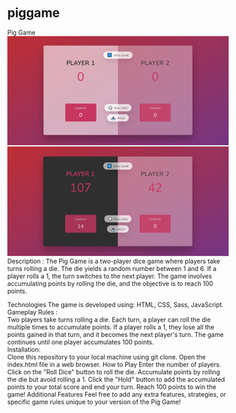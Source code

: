 # piggame
Pig Game
![Design preview](./startGame.png)
![Design preview](./finishGame.png)
<br/>
Description :
The Pig Game is a two-player dice game where players take turns rolling a die. 
The die yields a random number between 1 and 6. If a player rolls a 1, the turn switches to the next player. The game involves accumulating points by rolling the die, and the objective is to reach 100 points.

Technologies
The game is developed using:
HTML,
CSS,
Sass,
JavaScript.
<br/>
Gameplay Rules :
<br/>
Two players take turns rolling a die.
Each turn, a player can roll the die multiple times to accumulate points.
If a player rolls a 1, they lose all the points gained in that turn, and it becomes the next player's turn.
The game continues until one player accumulates 100 points.
<br/>
Installation:
<br/>
Clone this repository to your local machine using git clone.
Open the index.html file in a web browser.
How to Play
Enter the number of players.
Click on the "Roll Dice" button to roll the die.
Accumulate points by rolling the die but avoid rolling a 1.
Click the "Hold" button to add the accumulated points to your total score and end your turn.
Reach 100 points to win the game!
Additional Features
Feel free to add any extra features, strategies, or specific game rules unique to your version of the Pig Game!
